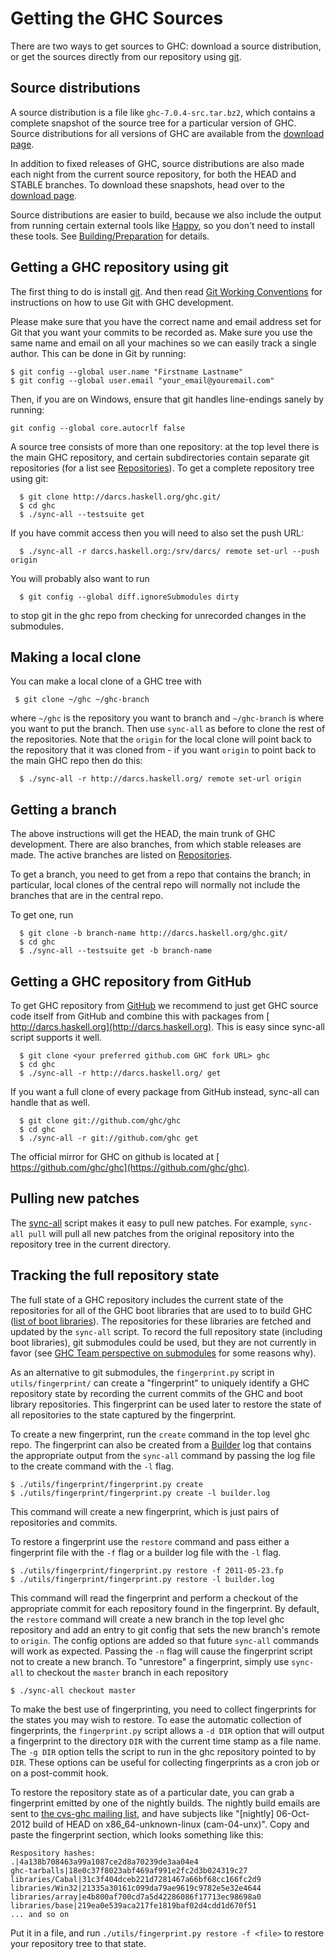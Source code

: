 # Getting the GHC Sources



There are two ways to get sources to GHC: download a source distribution, or get the sources directly from our repository using [
git](http://git-scm.com/).


## Source distributions



A source distribution is a file like `ghc-7.0.4-src.tar.bz2`, which contains a complete snapshot of the source tree for a particular version of GHC. Source distributions for all versions of GHC are available from the [download page](http://www.haskell.org/ghc/download.html).



In addition to fixed releases of GHC, source distributions are also made each night from the current source repository, for both the HEAD and STABLE branches. To download these snapshots, head over to the [download page](http://www.haskell.org/ghc/download.html).



Source distributions are easier to build, because we also include the output from running certain external tools like [
Happy](http://haskell.org/happy), so you don't need to install these tools. See [Building/Preparation](building/preparation) for details.


## Getting a GHC repository using git



The first thing to do is install [
git](http://git-scm.com/). And then read [Git Working Conventions](working-conventions/git) for instructions on how to use Git with GHC development.



Please make sure that you have the correct name and email address set for Git that you want your commits to be recorded as. Make sure you use the same name and email on all your machines so we can easily track a single author. This can be done in Git by running:


```wiki
$ git config --global user.name "Firstname Lastname"
$ git config --global user.email "your_email@youremail.com"
```


Then, if you are on Windows, ensure that git handles line-endings sanely by running:


```wiki
git config --global core.autocrlf false
```


A source tree consists of more than one repository: at the top level there is the main GHC repository, and certain subdirectories contain separate git repositories (for a list see [Repositories](repositories)). To get a complete repository tree using git:


```wiki
  $ git clone http://darcs.haskell.org/ghc.git/
  $ cd ghc
  $ ./sync-all --testsuite get
```


If you have commit access then you will need to also set the push URL:


```wiki
  $ ./sync-all -r darcs.haskell.org:/srv/darcs/ remote set-url --push origin
```


You will probably also want to run


```wiki
  $ git config --global diff.ignoreSubmodules dirty
```


to stop git in the ghc repo from checking for unrecorded changes in the submodules.


## Making a local clone



You can make a local clone of a GHC tree with


```wiki
 $ git clone ~/ghc ~/ghc-branch
```


where `~/ghc` is the repository you want to branch and `~/ghc-branch` is where you want to put the branch. Then use `sync-all` as before to clone the rest of the repositories.  Note that the `origin` for the local clone will point back to the repository that it was cloned from - if you want `origin` to point back to the main GHC repo then do this:


```wiki
  $ ./sync-all -r http://darcs.haskell.org/ remote set-url origin
```

## Getting a branch



The above instructions will get the HEAD, the main trunk of GHC development. There are also branches, from which stable releases are made. The active branches are listed on [Repositories](repositories).



To get a branch, you need to get from a repo that contains the branch; in particular, local clones of the central repo will normally not include the branches that are in the central repo.



To get one, run


```wiki
  $ git clone -b branch-name http://darcs.haskell.org/ghc.git/
  $ cd ghc
  $ ./sync-all --testsuite get -b branch-name
```

## Getting a GHC repository from GitHub



To get GHC repository from [
GitHub](http://www.github.com) we recommend to just get GHC source code itself from GitHub and combine this with packages from [
http://darcs.haskell.org](http://darcs.haskell.org). This is easy since sync-all script supports it well.


```wiki
  $ git clone <your preferred github.com GHC fork URL> ghc
  $ cd ghc
  $ ./sync-all -r http://darcs.haskell.org/ get
```


If you want a full clone of every package from GitHub instead, sync-all can handle that as well.


```wiki
  $ git clone git://github.com/ghc/ghc
  $ cd ghc
  $ ./sync-all -r git://github.com/ghc get
```


The official mirror for GHC on github is located at [
https://github.com/ghc/ghc](https://github.com/ghc/ghc).


## Pulling new patches



The [sync-all](building/sync-all) script makes it easy to pull new patches. For example, `sync-all pull` will pull all new patches from the original repository into the repository tree in the current directory.


## Tracking the full repository state



The full state of a GHC repository includes the current state of the repositories for all of the GHC boot libraries that are used to to build GHC ([list of boot libraries](repositories)). The repositories for these libraries are fetched and updated by the `sync-all` script. To record the full repository state (including boot libraries), git submodules could be used, but they are not currently in favor (see [GHC Team perspective on submodules](darcs-conversion#the-perspective-on-submodules) for some reasons why).



As an alternative to git submodules, the `fingerprint.py` script in `utils/fingerprint/` can create a "fingerprint" to uniquely identify a GHC repository state by recording the current commits of the GHC and boot library repositories. This fingerprint can be used later to restore the state of all repositories to the state captured by the fingerprint. 



To create a new fingerprint, run the `create` command in the top level ghc repo. The fingerprint can also be created from a [Builder](builder) log that contains the appropriate output from the `sync-all` command by passing the log file to the create command with the `-l` flag.


```wiki
$ ./utils/fingerprint/fingerprint.py create
$ ./utils/fingerprint/fingerprint.py create -l builder.log
```


This command will create a new fingerprint, which is just pairs of repositories and commits. 



To restore a fingerprint use the `restore` command and pass either a fingerprint file with the `-f` flag or a builder log file with the `-l` flag.


```wiki
$ ./utils/fingerprint/fingerprint.py restore -f 2011-05-23.fp
$ ./utils/fingerprint/fingerprint.py restore -l builder.log
```


This command will read the fingerprint and perform a checkout of the appropriate commit for each repository found in the fingerprint. By default, the `restore` command will create a new branch in the top level ghc repository and add an entry to git config that sets the new branch's remote to `origin`. The config options are added so that future `sync-all` commands will work as expected. Passing the `-n` flag will cause the fingerprint script not to create a new branch. To "unrestore" a fingerprint, simply use `sync-all` to checkout the `master` branch in each repository


```wiki
$ ./sync-all checkout master
```


To make the best use of fingerprinting, you need to collect fingerprints for the states you may wish to restore. To ease the automatic collection of fingerprints, the `fingerprint.py` script allows a `-d DIR` option that will output a fingerprint to the directory `DIR` with the current time stamp as a file name. The `-g DIR` option tells the script to run in the ghc repository pointed to by `DIR`. These options can be useful for collecting fingerprints as a cron job or on a post-commit hook.



To restore the repository state as of a particular date, you can grab a fingerprint emitted by one of the nightly builds.  The nightly build emails are sent to [
the cvs-ghc mailing list](http://www.haskell.org/pipermail/cvs-ghc/), and have subjects like "\[nightly\] 06-Oct-2012 build of HEAD on x86\_64-unknown-linux (cam-04-unx)".  Copy and paste the fingerprint section, which looks something like this:


```wiki
Respository hashes:
.|4a138b708463a99a1087ce2d8a70239de3aa04e4
ghc-tarballs|18e0c37f8023abf469af991e2fc2d3b024319c27
libraries/Cabal|31c3f404dceb221d7281467a66bf68cc166fc2d9
libraries/Win32|21335a30161c099da79ae9619c9782e5e32e4644
libraries/array|e4b800af700cd7a5d42286086f17713ec98698a0
libraries/base|219ea0e539aca217fe1819baf02d4cdd1d670f51
... and so on
```


Put it in a file, and run `./utils/fingerprint.py restore -f <file>` to restore your repository tree to that state.


